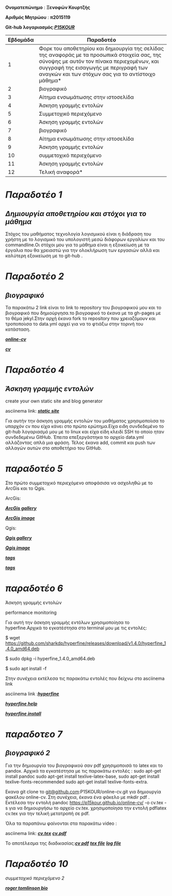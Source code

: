 **Ονοματεπώνημο** : **Ξενοφών Κουρτζής**

**Αριθμός Μητρώου** : **π2015119**

**Git-hub λογαριασμός**:***[P15KOUR](https://github.com/P15KOUR)***

| Εβδομάδα | Παραδοτέο |
| --- | --- |
| 1 | Φορκ του αποθετηρίου και δημιουργία της σελίδας της αναφοράς με τα προσωπικά στοιχεία σας, της σύνοψης με αυτόν τον πίνακα περιεχομένων, και συγγραφή της εισαγωγής με περιγραφή των αναγκών και των στόχων σας για το αντίστοιχο μάθημα* |
| 2 | βιογραφικό |
| 3 | Αίτημα ενσωμάτωσης στην ιστοσελίδα |
| 4 | Άσκηση γραμμής εντολών |
| 5 | Συμμετοχικό περιεχόμενο |
| 6 | Άσκηση γραμμής εντολών |
| 7 | βιογραφικό |
| 8 | Αίτημα ενσωμάτωσης στην ιστοσελίδα |
| 9 | Άσκηση γραμμής εντολών |
| 10 | συμμετοχικό περιεχόμενο |
| 11 | Άσκηση γραμμής εντολών |
| 12 | Τελική αναφορά* |


# *Παραδοτέο 1*
## *Δημιουργία αποθετηρίου και στόχοι για το μάθημα*

Στόχος του μαθήματος τεχνολογία λογισμικού  είναι η  διάδραση του χρήστη με το λογισμικό του υπολογιστή μεσώ διάφορων εργαλίων και του commandline.Οι στόχοι μου για το 
μάθημα είναι η εξοικείωση με τα έργαλια που θα χρειαστώ για την ολοκλήρωση των εργασιών αλλά και καλύτερη  εξοικείωση με  το git-hub .

# *Παραδοτέο 2* 
## *βιογραφικό*

Τα παρακάτω 2 link είναι το link to repository του βιογραφικού μου 
και τo βιογραφικό που δημιούργησα.το βιογραφικό το έκανα με τα gh-pages με το θέμα jekyl.Στην αρχή έκανα fork το repository που χρειαζόμουν
και τροποποίισα το data.yml αρχεί για να το φτιάξω στην τορινή του κατάσταση.

***[online-cv](https://github.com/P15KOUR/online-cv)***

***[cv](https://p15kour.github.io/online-cv/)***


# *Παραδοτέο 4* 
##  *Άσκηση γραμμής εντολών*

create your own static site and blog generator 

asciinema link: ***[static site](https://asciinema.org/a/yTSQk9PUOZr17VA5VRXdSNl54)***

Για αυτήν την άσκηση γραμμής εντολών του μαθήματος χρησιμοποίισα το υπαρχόν cv που είχα κάνει στο πρώτο ερώτημα.Είχα ειδη συνδεδεμένο το git-hub λογαριασμό μου με το linux και είχα είδη κλειδί  SSH το οποίο ηταν συνδεδεμένω GitHub. Έπειτα  επεξεργάστηκα το αρχείο data.yml αλλάζοντας απλά μια φράση. Τέλος  έκανα add, commit και push των αλλαγών αυτών στο αποθετήριο του GitHub. 




# *παραδοτέο 5*
Στο πρώτο συμμετοχικό περιεχόμενο αποφάσισα να ασχοληθώ με το ArcGis και το Qgis.

ArcGis:

***[ArcGis gallery](https://github.com/P15KOUR/_gallery/blob/master/ArcGis.md)***

***[ArcGis image](https://github.com/P15KOUR/images/blob/master/ArcGIS.png)***

Qgis:

***[Qgis gallery](https://github.com/P15KOUR/_gallery/blob/master/QGIS.md)***

***[Qgis image](https://github.com/P15KOUR/images/blob/master/QGIS.png)***


***[tags](https://github.com/P15KOUR/site/blob/master/_slides/visualization.md)***

***[tags](https://github.com/P15KOUR/site/blob/master/_timeline/multimedia.md)***

# *παραδοτέο 6*
Άσκηση γραμμής εντολών 

performance monitoring

Για αυτή την άσκηση γραμμής εντόλων χρησιμοποίησα το  hyperfine.Aρχικά το εγκατέστησα στο terminal  μου  με τις εντολές:

$ wget https://github.com/sharkdp/hyperfine/releases/download/v1.4.0/hyperfine_1.4.0_amd64.deb

$ sudo dpkg -i hyperfine_1.4.0_amd64.deb

$ sudo apt install -f

Στην συνέχεια εκτέλεσα τις παρακάτω εντολές που δείχνω στο  asciinema link 

asciinema link :***[hyperfine](https://asciinema.org/a/6WKA1RTW3HNTi4FuuzwSTVgoo)***

***[hyperfine help](https://github.com/sharkdp/hyperfine)***

***[hyperfine install](https://ostechnix.com/how-to-benchmark-linux-commands-and-programs-from-commandline/)***


# *παραδοτεο 7*
## *βιογραφικό 2*
Για την δημιουργία του βιογραφικού σαν pdf χρησιμοποισά το latex και το pandox.
Αρχικά τα εγκατέστησα με τις παρακάτω εντολές :
sudo apt-get install pandoc
sudo apt-get install texlive-latex-base, 
sudo apt-get install texlive-fonts-recommended
sudo apt-get install texlive-fonts-extra. 
 
 Εκανα git clone το  git@github.com:P15KOUR/online-cv.git για δημιουργία φακέλου online-cv. Στη συνέχεια, έκανα  ένα φάκελο με mkdir pdf . 
 Εκτέλεσα την εντολή pandoc https://p15kour.github.io/online-cv/ -o cv.tex -s   για να δημιουργήσω τo αρχείο cv.tex. 
 χρησιμοποίησα την εντολή pdflatex cv.tex για την τελική μετατροπή σε pdf.
 
 Όλα τα παραπάνω φαίνονται στα παρακάτω video :
 
 asciinema link: ***[cv.tex](https://asciinema.org/a/RRS2ekUD9TwSrv7Ny0N4G0JYB)***
                 ***[cv.pdf](https://asciinema.org/a/gzLLVzn0Ou7hsjlNi1j1BjXFY)***
                 
Το αποτέλεσμα της διαδικασίας:***[cv pdf](https://github.com/P15KOUR/online-cv/blob/master/pdf/cv.pdf)***
                              ***[tex file](https://github.com/P15KOUR/online-cv/blob/master/pdf/cv.tex)***
                              ***[log file](https://github.com/P15KOUR/online-cv/blob/master/pdf/cv.log)***
                              
 # *Παραδοτέο 10*
*συμμετοχικό περιεχόμενο 2*





***[roger tomlinson bio](https://github.com/P15KOUR/site/blob/master/_biography/Roger_F_Tomlinson.md)***


















